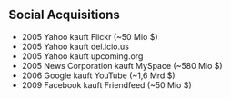 ## Social Acquisitions

* 2005 Yahoo kauft Flickr (~50 Mio $)
* 2005 Yahoo kauft del.icio.us
* 2005 Yahoo kauft upcoming.org
* 2005 News Corporation kauft MySpace (~580 Mio $)
* 2006 Google kauft YouTube (~1,6 Mrd $)
* 2009 Facebook kauft Friendfeed (~50 Mio $)
